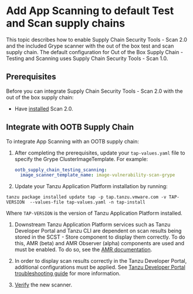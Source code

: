 # Add App Scanning to default Test and Scan supply chains

This topic describes how to enable Supply Chain Security Tools - Scan 2.0 and the included Grype scanner with the out of the box test and scan supply chain. The default configuration for Out of the Box Supply Chain - Testing and Scanning uses Supply Chain Security Tools - Scan 1.0. 

## <a id="prerequisites"></a> Prerequisites

Before you can integrate Supply Chain Security Tools - Scan 2.0 with the out of the box supply chain:
- Have [installed](./install-app-scanning.hbs.md) Scan 2.0.

## <a id="integration-supply-chain"></a> Integrate with OOTB Supply Chain

To integrate App Scanning with an OOTB supply chain:

1. After completing the prerequisites, update your `tap-values.yaml` file to specify the Grype ClusterImageTemplate. For example:

    ```yaml
    ootb_supply_chain_testing_scanning:
      image_scanner_template_name: image-vulnerability-scan-grype
    ```

1. Update your Tanzu Application Platform installation by running:

  ```console
  tanzu package installed update tap -p tap.tanzu.vmware.com -v TAP-VERSION  --values-file tap-values.yaml -n tap-install
  ```

  Where `TAP-VERSION` is the version of Tanzu Application Platform installed.

1.  Downstream Tanzu Application Platform services such as Tanzu Developer Portal and Tanzu CLI are dependent on scan results being stored in the SCST - Store component to display them correctly.  To do this, AMR (beta) and AMR Observer (alpha) components are used and must be enabled.  To do so, see the [AMR documentation](scst-store/amr/install-amr-observer.hbs.md).

1. In order to display scan results correctly in the Tanzu Developer Portal, additional configurations must be applied.  See [Tanzu Developer Portal troubleshooting guide](../tap-gui/troubleshooting.hbs.md#supporting-imagevulnerabilityscans) for more information.

1. [Verify](./verify-app-scanning-supply-chain.hbs.md) the new scanner.
